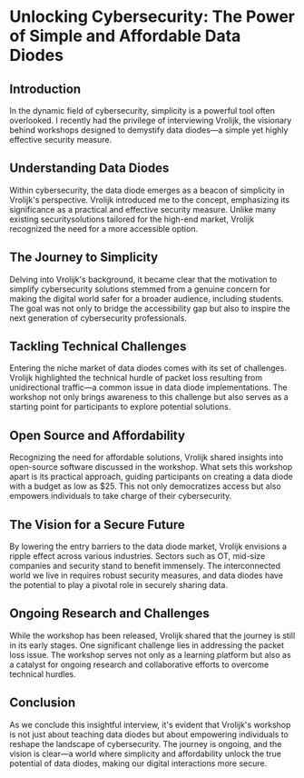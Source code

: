 # Unlocking Cybersecurity: The Power of Simple and Affordable Data Diodes

## Introduction

In the dynamic field of cybersecurity, simplicity is a powerful tool often overlooked. I recently had the privilege of interviewing Vrolijk, the visionary behind workshops designed to demystify data diodes—a simple yet highly effective security measure.

## Understanding Data Diodes

Within cybersecurity, the data diode emerges as a beacon of simplicity in Vrolijk's perspective. Vrolijk introduced me to the concept, emphasizing its significance as a practical and effective security measure. Unlike many existing securitysolutions tailored for the high-end market, Vrolijk recognized the need for a more accessible option.

## The Journey to Simplicity

Delving into Vrolijk's background, it became clear that the motivation to simplify cybersecurity solutions stemmed from a genuine concern for making the digital world safer for a broader audience, including students. The goal was not only to bridge the accessibility gap but also to inspire the next generation of cybersecurity professionals.

## Tackling Technical Challenges

Entering the niche market of data diodes comes with its set of challenges. Vrolijk highlighted the technical hurdle of packet loss resulting from unidirectional traffic—a common issue in data diode implementations. The workshop not only brings awareness to this challenge but also serves as a starting point for participants to explore potential solutions.

## Open Source and Affordability

Recognizing the need for affordable solutions, Vrolijk shared insights into open-source software discussed in the workshop. What sets this workshop apart is its practical approach, guiding participants on creating a data diode with a budget as low as $25. This not only democratizes access but also empowers individuals to take charge of their cybersecurity.

## The Vision for a Secure Future

By lowering the entry barriers to the data diode market, Vrolijk envisions a ripple effect across various industries. Sectors such as OT, mid-size companies and security stand to benefit immensely. The interconnected world we live in requires robust security measures, and data diodes have the potential to play a pivotal role in securely sharing data.

## Ongoing Research and Challenges

While the workshop has been released, Vrolijk shared that the journey is still in its early stages. One significant challenge lies in addressing the packet loss issue. The workshop serves not only as a learning platform but also as a catalyst for ongoing research and collaborative efforts to overcome technical hurdles.

## Conclusion

As we conclude this insightful interview, it's evident that Vrolijk's workshop is not just about teaching data diodes but about empowering individuals to reshape the landscape of cybersecurity. The journey is ongoing, and the vision is clear—a world where simplicity and affordability unlock the true potential of data diodes, making our digital interactions more secure.
